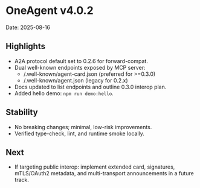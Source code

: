 # OneAgent v4.0.2

Date: 2025-08-16

## Highlights

- A2A protocol default set to 0.2.6 for forward-compat.
- Dual well-known endpoints exposed by MCP server:
  - /.well-known/agent-card.json (preferred for >=0.3.0)
  - /.well-known/agent.json (legacy for 0.2.x)
- Docs updated to list endpoints and outline 0.3.0 interop plan.
- Added hello demo: `npm run demo:hello`.

## Stability

- No breaking changes; minimal, low-risk improvements.
- Verified type-check, lint, and runtime smoke locally.

## Next

- If targeting public interop: implement extended card, signatures, mTLS/OAuth2 metadata, and multi-transport announcements in a future track.
